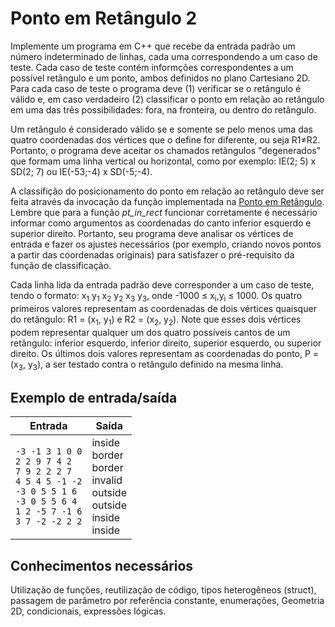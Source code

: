 # Ponto em Retângulo 2

Implemente um programa em C++ que recebe da entrada padrão um número indeterminado de
linhas, cada uma correspondendo a um caso de teste. Cada caso de teste contém informções
correspondentes a um possível retângulo e um ponto, ambos definidos no plano Cartesiano
2D. Para cada caso de teste o programa deve (1) verificar se o retângulo é válido e, em caso
verdadeiro (2) classificar o ponto em relação ao retângulo em uma das três possibilidades:
fora, na fronteira, ou dentro do retângulo.

Um retângulo é considerado válido se e somente se pelo menos uma das quatro coordenadas
dos vértices que o define for diferente, ou seja R1&ne;R2. Portanto, o programa deve aceitar
os chamados retângulos "degenerados" que formam uma linha vertical ou horizontal, como
por exemplo: IE(2; 5) x SD(2; 7) ou IE(-53;-4) x SD(-5;-4).

A classifição do posicionamento do ponto em relação ao retângulo deve ser feita
através da invocação da função implementada na [Ponto em Retângulo](../ponto_em_retangulo_1). 
Lembre que para a função _pt\_in\_rect_ funcionar corretamente é necessário informar como argumentos as coordenadas
do canto inferior esquerdo e superior direito. Portanto, seu programa deve analisar os
vértices de entrada e fazer os ajustes necessários (por exemplo, criando novos pontos a partir
das coordenadas originais) para satisfazer o pré-requisito da função de classificação.

Cada linha lida da entrada padrão deve corresponder a um caso de teste, tendo o formato:
x<sub>1</sub> y<sub>1</sub> x<sub>2</sub> y<sub>2</sub> x<sub>3</sub> y<sub>3</sub>, onde -1000 &le; x<sub>i</sub>,y<sub>i</sub> &le; 1000. 
Os quatro primeiros valores representam as coordenadas de dois vértices quaisquer do retângulo: R1 = (x<sub>1</sub>, y<sub>1</sub>) e R2 = (x<sub>2</sub>, y<sub>2</sub>).
Note que esses dois vértices podem representar qualquer um dos quatro possíveis cantos de
um retângulo: inferior esquerdo, inferior direito, superior esquerdo, ou superior direito. Os
últimos dois valores representam as coordenadas do ponto, P = (x<sub>3</sub>, y<sub>3</sub>), a ser testado contra
o retângulo definido na mesma linha.

## Exemplo de entrada/saída

Entrada | Saída
--------|------
`-3 -1 3 1 0 0` </br> `2 2 9 7 4 2` </br> `7 9 2 2 2 7` </br> `4 5 4 5 -1 -2` </br> `-3 0 5 5 1 6` </br> `-3 0 5 5 6 4` </br> `1 2 -5 7 -1 6` </br> `3 7 -2 -2 2 2` | inside </br> border </br> border </br> invalid </br> outside </br> outside </br> inside </br> inside

## Conhecimentos necessários

Utilização de funções, reutilização de código, tipos heterogêneos (struct), passagem de parâmetro
por referência constante, enumerações, Geometria 2D, condicionais, expressões lógicas.





